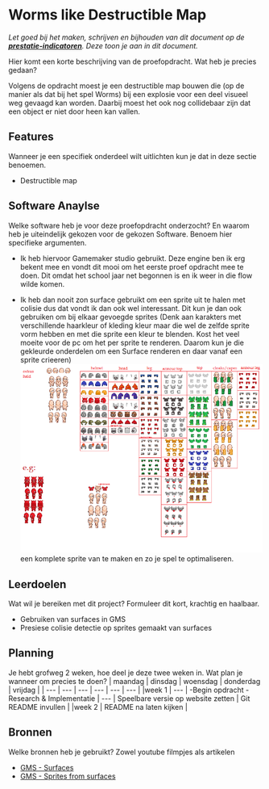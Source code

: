 # Worms like Destructible Map
*Let goed bij het maken, schrijven en bijhouden van dit document op de **[prestatie-indicatoren](https://drive.google.com/drive/folders/1y8l0Zr4E8b6gYJui_pSzQaoWr-gEr6JN?usp=sharing)**. Deze toon je aan in dit document.*

Hier komt een korte beschrijving van de proefopdracht. Wat heb je precies gedaan? 

Volgens de opdracht moest je een destructible map bouwen die (op de manier als dat bij het spel Worms) bij een explosie voor een deel visueel weg gevaagd kan worden. Daarbij moest het ook nog collidebaar zijn dat een object er niet door heen kan vallen.

## Features
Wanneer je een specifiek onderdeel wilt uitlichten kun je dat in deze sectie benoemen.

- Destructible map

## Software Anaylse 
Welke software heb je voor deze proefopdracht onderzocht? En waarom heb je uiteindelijk gekozen voor de gekozen Software. Benoem hier specifieke argumenten.
- Ik heb hiervoor Gamemaker studio gebruikt. Deze engine ben ik erg bekent mee en vondt dit mooi om het eerste proef opdracht mee te doen. Dit omdat het school jaar net begonnen is en ik weer in die flow wilde komen.

- Ik heb dan nooit zon surface gebruikt om een sprite uit te halen met colisie dus dat vondt ik dan ook wel interessant. Dit kun je dan ook gebruiken om bij elkaar gevoegde sprites (Denk aan karakters met verschillende haarkleur of kleding kleur maar die wel de zelfde sprite vorm hebben en met die sprite een kleur te blenden. Kost het veel moeite voor de pc om het per sprite te renderen. Daarom kun je die gekleurde onderdelen om een Surface renderen en daar vanaf een sprite crieeren) ![Clothes apart from characters](https://github.com/PeterSchreuderMA/MA_Proefopdrachten/blob/master/Destructable%20Map/DestructableMap.gmx/Clothes%20apart%20from%20characters.png)een komplete sprite van te maken en zo je spel te optimaliseren.

## Leerdoelen 
Wat wil je bereiken met dit project? Formuleer dit kort, krachtig en haalbaar.
- Gebruiken van surfaces in GMS
- Presiese colisie detectie op sprites gemaakt van surfaces

## Planning 
Je hebt grofweg 2 weken, hoe deel je deze twee weken in. Wat plan je wanneer om precies te doen?
| maandag | dinsdag | woensdag | donderdag | vrijdag |
| --- | --- | --- | --- | --- | --- |
|week 1 | --- | -Begin opdracht -Research & Implementatie | --- | Speelbare versie op website zetten | Git README invullen |
|week 2 | README na laten kijken | 


## Bronnen
Welke bronnen heb je gebruikt? Zowel youtube filmpjes als artikelen

- [GMS - Surfaces](https://docs.yoyogames.com/source/dadiospice/002_reference/surfaces/index.html)
- [GMS - Sprites from surfaces](https://docs.yoyogames.com/source/dadiospice/002_reference/game%20assets/sprites/sprite_create_from_surface.html)
